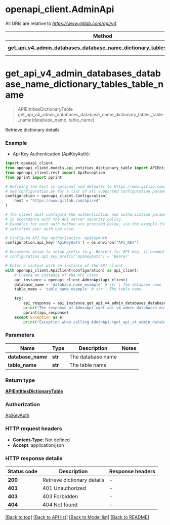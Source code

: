 # openapi_client.AdminApi

All URIs are relative to *https://www.gitlab.com/api/v4*

Method | HTTP request | Description
------------- | ------------- | -------------
[**get_api_v4_admin_databases_database_name_dictionary_tables_table_name**](AdminApi.md#get_api_v4_admin_databases_database_name_dictionary_tables_table_name) | **GET** /admin/databases/{database_name}/dictionary/tables/{table_name} | 


# **get_api_v4_admin_databases_database_name_dictionary_tables_table_name**
> APIEntitiesDictionaryTable get_api_v4_admin_databases_database_name_dictionary_tables_table_name(database_name, table_name)



Retrieve dictionary details

### Example

* Api Key Authentication (ApiKeyAuth):

```python
import openapi_client
from openapi_client.models.api_entities_dictionary_table import APIEntitiesDictionaryTable
from openapi_client.rest import ApiException
from pprint import pprint

# Defining the host is optional and defaults to https://www.gitlab.com/api/v4
# See configuration.py for a list of all supported configuration parameters.
configuration = openapi_client.Configuration(
    host = "https://www.gitlab.com/api/v4"
)

# The client must configure the authentication and authorization parameters
# in accordance with the API server security policy.
# Examples for each auth method are provided below, use the example that
# satisfies your auth use case.

# Configure API key authorization: ApiKeyAuth
configuration.api_key['ApiKeyAuth'] = os.environ["API_KEY"]

# Uncomment below to setup prefix (e.g. Bearer) for API key, if needed
# configuration.api_key_prefix['ApiKeyAuth'] = 'Bearer'

# Enter a context with an instance of the API client
with openapi_client.ApiClient(configuration) as api_client:
    # Create an instance of the API class
    api_instance = openapi_client.AdminApi(api_client)
    database_name = 'database_name_example' # str | The database name
    table_name = 'table_name_example' # str | The table name

    try:
        api_response = api_instance.get_api_v4_admin_databases_database_name_dictionary_tables_table_name(database_name, table_name)
        print("The response of AdminApi->get_api_v4_admin_databases_database_name_dictionary_tables_table_name:\n")
        pprint(api_response)
    except Exception as e:
        print("Exception when calling AdminApi->get_api_v4_admin_databases_database_name_dictionary_tables_table_name: %s\n" % e)
```



### Parameters


Name | Type | Description  | Notes
------------- | ------------- | ------------- | -------------
 **database_name** | **str**| The database name | 
 **table_name** | **str**| The table name | 

### Return type

[**APIEntitiesDictionaryTable**](APIEntitiesDictionaryTable.md)

### Authorization

[ApiKeyAuth](../README.md#ApiKeyAuth)

### HTTP request headers

 - **Content-Type**: Not defined
 - **Accept**: application/json

### HTTP response details

| Status code | Description | Response headers |
|-------------|-------------|------------------|
**200** | Retrieve dictionary details |  -  |
**401** | 401 Unauthorized |  -  |
**403** | 403 Forbidden |  -  |
**404** | 404 Not found |  -  |

[[Back to top]](#) [[Back to API list]](../README.md#documentation-for-api-endpoints) [[Back to Model list]](../README.md#documentation-for-models) [[Back to README]](../README.md)


